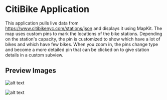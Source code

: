 # CitiBike Application

  This application pulls live data from https://www.citibikenyc.com/stations/json and displays it using MapKit. The map uses custom pins to mark the locations of the bike stations. Depending on the station's capacity, the pin is customized to show which have a lot of bikes and which have few bikes. When you zoom in, the pins change type and become a more detailed pin that can be clicked on to give station details in a custom subview.

## Preview Images

![alt text](CitiBikeApp/CitiBike_Preview_#1.png "Application Screenshot #1")

![alt text](https://github.com/JmScherer/CitiBikeApp/CitiBike_Preview_%232.png "Application Screenshot #2")
